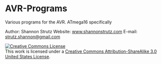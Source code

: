 AVR-Programs
============

Various programs for the AVR.  ATmega16 specifically

Author: Shannon Strutz
Website: www.shannonstrutz.com
E-mail: strutz.shannon@gmail.com

<a rel="license" href="http://creativecommons.org/licenses/by-sa/3.0/us/"><img alt="Creative Commons License" style="border-width:0" src="https://i.creativecommons.org/l/by-sa/3.0/us/88x31.png" /></a><br />This work is licensed under a <a rel="license" href="http://creativecommons.org/licenses/by-sa/3.0/us/">Creative Commons Attribution-ShareAlike 3.0 United States License</a>.
